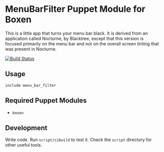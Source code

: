 # MenuBarFilter Puppet Module for Boxen

This is a little app that turns your menu bar black. It is derived from an application called Nocturne, by Blacktree, except that this version is focused primarily on the menu bar and not on the overall screen tinting that was present in Nocturne.

[![Build Status](https://travis-ci.org/singuerinc/puppet-menu_bar_filter.png?branch=master)](https://travis-ci.org/singuerinc/puppet-menu_bar_filter)

## Usage

```puppet
include menu_bar_filter
```

## Required Puppet Modules

* `boxen`

## Development

Write code. Run `script/cibuild` to test it. Check the `script`
directory for other useful tools.
